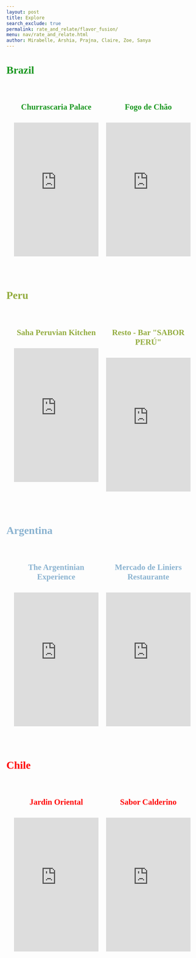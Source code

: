 ```yaml
---
layout: post
title: Explore
search_exclude: true
permalink: rate_and_relate/flavor_fusion/
menu: nav/rate_and_relate.html
author: Mirabelle, Arshia, Prajna, Claire, Zoe, Sanya
---
```


  <style>
      .restaurant-row {
          display: flex;
          justify-content: space-between;
          gap: 20px;
          padding: 20px;
      }
  
      .restaurant-item {
          width: 48%; 
          text-align: center;
      }
  
      .restaurant-item iframe {
          width: 100%;
          height: 350px;
          border: 0;
          margin-bottom: 10px;
      }
  
      .restaurant-item h4 {
          font-size: 1.5em;
          font-family: 'Comic Sans MS', 'Brush Script MT', cursive;
      } 
  </style>

  
  <h1 style="
      color: #1a9720; /* Light green */
      font-family: 'Comic Sans MS', 'Brush Script MT', cursive; /* Fun and playful font */
      font-size: 2em; /* Adjusted size for emphasis */
      ">
      Brazil
  </h1>
  
  <div class="restaurant-row">
      <div class="restaurant-item">
          <h4 style="
            color: #1a9720;  
            ">
            Churrascaria Palace
          </h4>
          <iframe src="https://www.google.com/maps/embed?pb=!1m18!1m12!1m3!1d37372.60952950184!2d-43.18833183027557!3d-22.9550745044892!2m3!1f0!2f0!3f0!3m2!1i1024!2i768!4f13.1!3m3!1m2!1s0x9bd5543f996c83%3A0xa26c7627ff7586e!2sChurrascaria%20Palace!5e0!3m2!1sen!2sus!4v1734633982304!5m2!1sen!2sus" width="600" height="450" style="border:0;" allowfullscreen="" loading="lazy" referrerpolicy="no-referrer-when-downgrade"></iframe>
      </div>
      <div class="restaurant-item">
          <h4 style="
            color: #1a9720; 
            ">
            Fogo de Chão
          </h4>
         <iframe src="https://www.google.com/maps/embed?pb=!1m18!1m12!1m3!1d3674.0396512352504!2d-43.185176121743886!3d-22.94876678578428!2m3!1f0!2f0!3f0!3m2!1i1024!2i768!4f13.1!3m3!1m2!1s0x997ff1451e2ddf%3A0x42a8cedf0c582d46!2sFogo%20de%20Ch%C3%A3o!5e0!3m2!1sen!2sus!4v1734633918335!5m2!1sen!2sus" width="600" height="450" style="border:0;" allowfullscreen="" loading="lazy" referrerpolicy="no-referrer-when-downgrade"></iframe>
      </div>
  </div><br>

<h1 style="
      color: #93ac3f; /* lighter green */
      font-family: 'Comic Sans MS', 'Brush Script MT', cursive; /* Fun and playful font */
      font-size: 2em; /* Adjusted size for emphasis */
      ">
    Peru  
  </h1>
  <div class="restaurant-row">
      <div class="restaurant-item">
          <h4 style="
            color: #93ac3f; 
            ">
            Saha Peruvian Kitchen
          </h4>
          <iframe src="https://www.google.com/maps/embed?pb=!1m18!1m12!1m3!1d4014915.5297204084!2d-78.28062566822352!3d-10.671389987655692!2m3!1f0!2f0!3f0!3m2!1i1024!2i768!4f13.1!3m3!1m2!1s0x9105c96fba5b8923%3A0x22a1c4c477b15e20!2sSaha%20Peruvian%20Kitchen!5e0!3m2!1sen!2sus!4v1734634548741!5m2!1sen!2sus" width="600" height="450" style="border:0;" allowfullscreen="" loading="lazy" referrerpolicy="no-referrer-when-downgrade"></iframe>
      </div>
      <div class="restaurant-item">
          <h4 style="
            color: #93ac3f;
            ">
            Resto - Bar "SABOR PERÚ"
          </h4>
         <iframe src="https://www.google.com/maps/embed?pb=!1m18!1m12!1m3!1d5846921.66814908!2d-78.62950751275915!3d-9.550126004640168!2m3!1f0!2f0!3f0!3m2!1i1024!2i768!4f13.1!3m3!1m2!1s0x91a6418f0c91c577%3A0x3113ef40bc28a3b5!2sResto%20-%20Bar%20%22SABOR%20PER%C3%9A%22!5e0!3m2!1sen!2sus!4v1734634637049!5m2!1sen!2sus" width="600" height="450" style="border:0;" allowfullscreen="" loading="lazy" referrerpolicy="no-referrer-when-downgrade"></iframe>
      </div>
  </div><br>  
  
 <h1 style="
      color: #8bb3d0; /* Light blue */
      font-family: 'Comic Sans MS', 'Brush Script MT', cursive; /* Fun and playful font */
      font-size: 2em; /* Adjusted size for emphasis */
      ">
     Argentina 
  </h1>
  
  <div class="restaurant-row">
      <div class="restaurant-item">
          <h4 style="
            color: #8bb3d0; 
            ">
            The Argentinian Experience
          </h4>
         <iframe src="https://www.google.com/maps/embed?pb=!1m18!1m12!1m3!1d15718.057469945401!2d-58.43398574329659!3d-34.58122795876683!2m3!1f0!2f0!3f0!3m2!1i1024!2i768!4f13.1!3m3!1m2!1s0x95bcb591b8fb46c5%3A0x88ec28c1b57576e!2sThe%20Argentine%20Experience!5e0!3m2!1sen!2sus!4v1734713782768!5m2!1sen!2sus" width="600" height="450" style="border:0;" allowfullscreen="" loading="lazy" referrerpolicy="no-referrer-when-downgrade"></iframe>
      </div>
      <div class="restaurant-item">
          <h4 style="
            color: #8bb3d0; 
            ">
            Mercado de Liniers Restaurante
          </h4>
         <iframe src="https://www.google.com/maps/embed?pb=!1m18!1m12!1m3!1d52576.795264566106!2d-58.48047052790322!3d-34.55229689577187!2m3!1f0!2f0!3f0!3m2!1i1024!2i768!4f13.1!3m3!1m2!1s0x95bcb5b3b7cbce47%3A0x3ebd43ed836c6079!2sMercado%20de%20Liniers%20Restaurante!5e0!3m2!1sen!2sus!4v1734713913375!5m2!1sen!2sus" width="600" height="450" style="border:0;" allowfullscreen="" loading="lazy" referrerpolicy="no-referrer-when-downgrade"></iframe>
      </div>
  </div><br>

<h1 style="
      color: #ff0000; /* Red */
      font-family: 'Comic Sans MS', 'Brush Script MT', cursive; /* Fun and playful font */
      font-size: 2em; /* Adjusted size for emphasis */
      ">
     Chile 
  </h1>
  
  <div class="restaurant-row">
      <div class="restaurant-item">
          <h4 style="
            color:#ff0000; /* Red */
            ">
            Jardin Oriental
          </h4>
        <iframe src="https://www.google.com/maps/embed?pb=!1m18!1m12!1m3!1d456256.64709355845!2d-70.8930081202894!3d-26.69630756797891!2m3!1f0!2f0!3f0!3m2!1i1024!2i768!4f13.1!3m3!1m2!1s0x96bcd88e3cb5f861%3A0x17c93bf58ba91732!2sJardin%20Oriental!5e0!3m2!1sen!2sus!4v1734714068208!5m2!1sen!2sus" width="600" height="450" style="border:0;" allowfullscreen="" loading="lazy" referrerpolicy="no-referrer-when-downgrade"></iframe>
      </div>
      <div class="restaurant-item">
          <h4 style="
            color:#ff0000; /* Red */
            ">
            Sabor Calderino
          </h4>
         <iframe src="https://www.google.com/maps/embed?pb=!1m18!1m12!1m3!1d454754.1279756242!2d-71.384081534375!3d-27.06911349999999!2m3!1f0!2f0!3f0!3m2!1i1024!2i768!4f13.1!3m3!1m2!1s0x96bd693b2d60b8f5%3A0xd4de197cc3bc5b!2sSabor%20Calderino!5e0!3m2!1sen!2sus!4v1734714125006!5m2!1sen!2sus" width="600" height="450" style="border:0;" allowfullscreen="" loading="lazy" referrerpolicy="no-referrer-when-downgrade"></iframe>
      </div>
  </div>  
    
